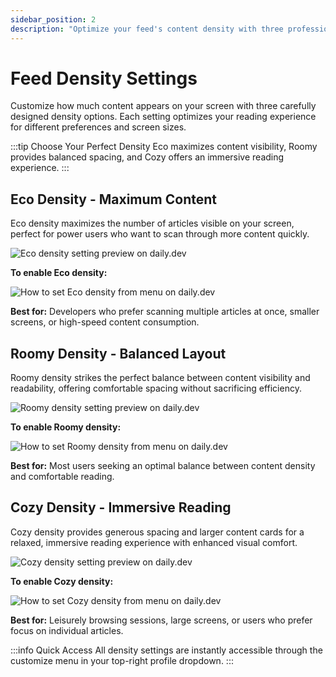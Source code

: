 ```yaml
---
sidebar_position: 2
description: "Optimize your feed's content density with three professional layouts: Eco for maximum content, Roomy for balanced reading, and Cozy for immersive browsing."
---
```


# Feed Density Settings

Customize how much content appears on your screen with three carefully designed density options. Each setting optimizes your reading experience for different preferences and screen sizes.

:::tip Choose Your Perfect Density
Eco maximizes content visibility, Roomy provides balanced spacing, and Cozy offers an immersive reading experience.
:::

## Eco Density - Maximum Content

Eco density maximizes the number of articles visible on your screen, perfect for power users who want to scan through more content quickly.

![Eco density setting preview on daily.dev](https://daily-now-res.cloudinary.com/image/upload/v1724400282/docs-v2/3bb874f9-c920-4717-b606-07c697f431a0.png)

**To enable Eco density:**

![How to set Eco density from menu on daily.dev](https://daily-now-res.cloudinary.com/image/upload/v1724400351/docs-v2/245139c1-9435-4433-aae6-779461ea8c50.png)

**Best for:** Developers who prefer scanning multiple articles at once, smaller screens, or high-speed content consumption.

## Roomy Density - Balanced Layout

Roomy density strikes the perfect balance between content visibility and readability, offering comfortable spacing without sacrificing efficiency.

![Roomy density setting preview on daily.dev](https://daily-now-res.cloudinary.com/image/upload/v1724400462/docs-v2/bea54acf-ecf4-4c9a-93d0-1962c8694706.png)

**To enable Roomy density:**

![How to set Roomy density from menu on daily.dev](https://daily-now-res.cloudinary.com/image/upload/v1724400407/docs-v2/928ceb27-1a44-43a2-9c56-245d43e29ac1.png)

**Best for:** Most users seeking an optimal balance between content density and comfortable reading.

## Cozy Density - Immersive Reading

Cozy density provides generous spacing and larger content cards for a relaxed, immersive reading experience with enhanced visual comfort.

![Cozy density setting preview on daily.dev](https://daily-now-res.cloudinary.com/image/upload/v1724400566/docs-v2/3eb0e893-cb8a-48c5-9543-c29179a8fcd3.png)

**To enable Cozy density:**

![How to set Cozy density from menu on daily.dev](https://daily-now-res.cloudinary.com/image/upload/v1724400531/docs-v2/c90ae104-6c65-4e70-aac3-caaf06bba48d.png)

**Best for:** Leisurely browsing sessions, large screens, or users who prefer focus on individual articles.

:::info Quick Access
All density settings are instantly accessible through the customize menu in your top-right profile dropdown.
:::
